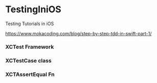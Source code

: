 # TestingIniOS
Testing Tutorials in iOS

https://www.mokacoding.com/blog/step-by-step-tdd-in-swift-part-1/


<h3> XCTest Framework</h3>

<h3> XCTestCase class</h3>

<h3> XCTAssertEqual Fn</h3>
